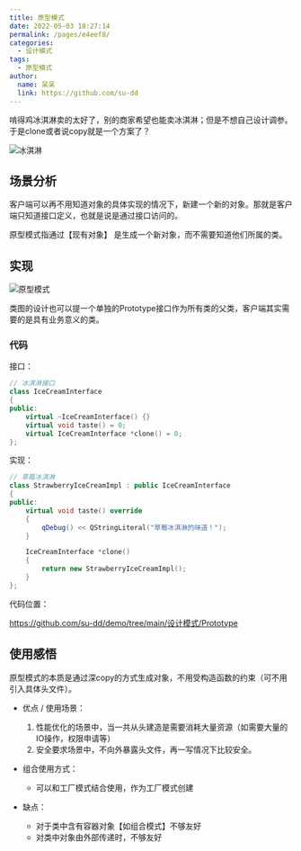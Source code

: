 ```yaml
---
title: 原型模式
date: 2022-05-03 18:27:14
permalink: /pages/e4eef8/
categories:
  - 设计模式
tags:
  - 原型模式
author: 
  name: 呆呆
  link: https://github.com/su-dd
---
```


啃得鸡冰淇淋卖的太好了，别的商家希望也能卖冰淇淋；但是不想自己设计调参。于是clone或者说copy就是一个方案了？

![冰淇淋](https://idai.coding.net/p/blog/d/cdn/git/raw/main/博客/知识总结/设计模式/冰淇淋.webp)

<!-- more -->

## 场景分析

客户端可以再不用知道对象的具体实现的情况下，新建一个新的对象。那就是客户端只知道接口定义，也就是说是通过接口访问的。

原型模式指通过【现有对象】 是生成一个新对象，而不需要知道他们所属的类。
## 实现

![原型模式](https://idai.coding.net/p/blog/d/cdn/git/raw/main/博客/知识总结/设计模式/原型模式.webp)

类图的设计也可以提一个单独的Prototype接口作为所有类的父类，客户端其实需要的是具有业务意义的类。

### 代码

接口：

```c++
// 冰淇淋接口
class IceCreamInterface
{
public:
    virtual ~IceCreamInterface() {}
    virtual void taste() = 0;
    virtual IceCreamInterface *clone() = 0;
};
```

实现：

```c++
// 草莓冰淇淋
class StrawberryIceCreamImpl : public IceCreamInterface
{
public:
    virtual void taste() override
    {
        qDebug() << QStringLiteral("草莓冰淇淋的味道！");
    }

    IceCreamInterface *clone()
    {
        return new StrawberryIceCreamImpl();
    }
};
```

代码位置：

https://github.com/su-dd/demo/tree/main/设计模式/Prototype



## 使用感悟

原型模式的本质是通过深copy的方式生成对象，不用受构造函数的约束（可不用引入具体头文件）。



- 优点 / 使用场景：
  1. 性能优化的场景中，当一共从头建造是需要消耗大量资源（如需要大量的IO操作，权限申请等）
  2. 安全要求场景中，不向外暴露头文件，再一写情况下比较安全。



- 组合使用方式：
  - 可以和工厂模式结合使用，作为工厂模式创建



- 缺点：
  - 对于类中含有容器对象【如组合模式】不够友好
  - 对类中对象由外部传递时，不够友好


